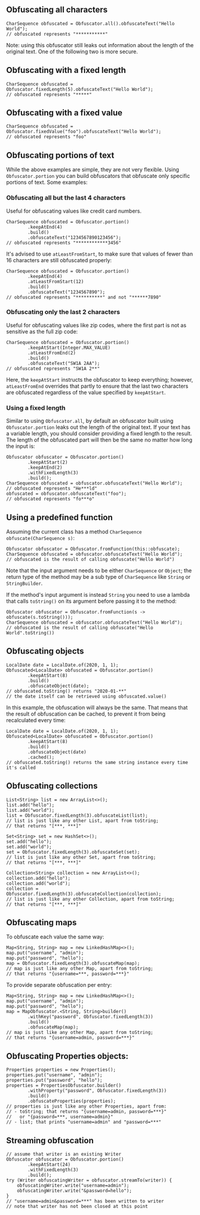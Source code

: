 <head>
  <title>Examples</title>
</head>

## Obfuscating all characters

    CharSequence obfuscated = Obfuscator.all().obfuscateText("Hello World");
    // obfuscated represents "***********"

Note: using this obfuscator still leaks out information about the length of the original text. One of the following two is more secure.

## Obfuscating with a fixed length

    CharSequence obfuscated = Obfuscator.fixedLength(5).obfuscateText("Hello World");
    // obfuscated represents "*****"

## Obfuscating with a fixed value

    CharSequence obfuscated = Obfuscator.fixedValue("foo").obfuscateText("Hello World");
    // obfuscated represents "foo"

## Obfuscating portions of text

While the above examples are simple, they are not very flexible. Using `Obfuscator.portion` you can build obfuscators that obfuscate only specific portions of text. Some examples:

### Obfuscating all but the last 4 characters

Useful for obfuscating values like credit card numbers.

    CharSequence obfuscated = Obfuscator.portion()
            .keepAtEnd(4)
            .build()
            .obfuscateText("1234567890123456");
    // obfuscated represents "************3456"

It's advised to use `atLeastFromStart`, to make sure that values of fewer than 16 characters are still obfuscated properly:

    CharSequence obfuscated = Obfuscator.portion()
            .keepAtEnd(4)
            .atLeastFromStart(12)
            .build()
            .obfuscateText("1234567890");
    // obfuscated represents "**********" and not "******7890"

### Obfuscating only the last 2 characters

Useful for obfuscating values like zip codes, where the first part is not as sensitive as the full zip code:

    CharSequence obfuscated = Obfuscator.portion()
            .keepAtStart(Integer.MAX_VALUE)
            .atLeastFromEnd(2)
            .build()
            .obfuscateText("SW1A 2AA");
    // obfuscated represents "SW1A 2**"

Here, the `keepAtStart` instructs the obfuscator to keep everything; however, `atLeastFromEnd` overrides that partly to ensure that the last two characters are obfuscated regardless of the value specified by `keepAtStart`.

### Using a fixed length

Similar to using `Obfuscator.all`, by default an obfuscator built using `Obfuscator.portion` leaks out the length of the original text.
If your text has a variable length, you should consider providing a fixed length to the result. The length of the obfuscated part will then be the same no matter how long the input is:

    Obfuscator obfuscator = Obfuscator.portion()
            .keepAtStart(2)
            .keepAtEnd(2)
            .withFixedLength(3)
            .build();
    CharSequence obfuscated = obfuscator.obfuscateText("Hello World");
    // obfuscated represents "He***ld"
    obfuscated = obfuscator.obfuscateText("foo");
    // obfuscated represents "fo***o"

## Using a predefined function

Assuming the current class has a method `CharSequence obfuscate(CharSequence s)`:

    Obfuscator obfuscator = Obfuscator.fromFunction(this::obfuscate);
    CharSequence obfuscated = obfuscator.obfuscateText("Hello World");
    // obfuscated is the result of calling obfuscate("Hello World")

Note that the input argument needs to be either `CharSequence` or `Object`; the return type of the method may be a sub type of `CharSequence` like `String` or `StringBuilder`.

If the method's input argument is instead `String` you need to use a lambda that calls `toString()` on its argument before passing it to the method:

    Obfuscator obfuscator = Obfuscator.fromFunction(s -> obfuscate(s.toString()));
    CharSequence obfuscated = obfuscator.obfuscateText("Hello World");
    // obfuscated is the result of calling obfuscate("Hello World".toString())

## Obfuscating objects

    LocalDate date = LocalDate.of(2020, 1, 1);
    Obfuscated<LocalDate> obfuscated = Obfuscator.portion()
            .keepAtStart(8)
            .build()
            .obfuscateObject(date);
    // obfuscated.toString() returns "2020-01-**"
    // the date itself can be retrieved using obfuscated.value()

In this example, the obfuscation will always be the same. That means that the result of obfuscation can be cached, to prevent it from being recalculated every time:

    LocalDate date = LocalDate.of(2020, 1, 1);
    Obfuscated<LocalDate> obfuscated = Obfuscator.portion()
            .keepAtStart(8)
            .build()
            .obfuscateObject(date)
            .cached();
    // obfuscated.toString() returns the same string instance every time it's called

## Obfuscating collections

    List<String> list = new ArrayList<>();
    list.add("hello");
    list.add("world");
    list = Obfuscator.fixedLength(3).obfuscateList(list);
    // list is just like any other List, apart from toString;
    // that returns "[***, ***]"

    Set<String> set = new HashSet<>();
    set.add("hello");
    set.add("world");
    set = Obfuscator.fixedLength(3).obfuscateSet(set);
    // list is just like any other Set, apart from toString;
    // that returns "[***, ***]"

    Collection<String> collection = new ArrayList<>();
    collection.add("hello");
    collection.add("world");
    collection = Obfuscator.fixedLength(3).obfuscateCollection(collection);
    // list is just like any other Collection, apart from toString;
    // that returns "[***, ***]"

## Obfuscating maps

To obfuscate each value the same way:

    Map<String, String> map = new LinkedHashMap<>();
    map.put("username", "admin");
    map.put("password", "hello");
    map = Obfuscator.fixedLength(3).obfuscateMap(map);
    // map is just like any other Map, apart from toString;
    // that returns "{username=***, password=***}"

To provide separate obfuscation per entry:

    Map<String, String> map = new LinkedHashMap<>();
    map.put("username", "admin");
    map.put("password", "hello");
    map = MapObfuscator.<String, String>builder()
            .withKey("password", Obfuscator.fixedLength(3))
            .build()
            .obfuscateMap(map);
    // map is just like any other Map, apart from toString;
    // that returns "{username=admin, password=***}"

## Obfuscating Properties objects:

    Properties properties = new Properties();
    properties.put("username", "admin");
    properties.put("password", "hello");
    properties = PropertiesObfuscator.builder()
            .withProperty("password", Obfuscator.fixedLength(3))
            .build()
            .obfuscateProperties(properties);
    // properties is just like any other Properties, apart from:
    // - toString; that returns "{username=admin, password=***}"
    //   or "{password=***, username=admin}"
    // - list; that prints "username=admin" and "password=***"

## Streaming obfuscation

    // assume that writer is an existing Writer
    Obfuscator obfuscator = Obfuscator.portion()
            .keepAtStart(24)
            .withFixedLength(3)
            .build();
    try (Writer obfuscatingWriter = obfuscator.streamTo(writer)) {
        obfuscatingWriter.write("username=admin");
        obfuscatingWriter.write("&password=hello");
    }
    // "username=admin&password=***" has been written to writer
    // note that writer has not been closed at this point
